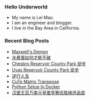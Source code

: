 ### Hello Underworld

- My name is Lei Mao.
- I am an engineer and blogger.
- I live in the Bay Area in California.


### Recent Blog Posts

<!-- BLOG-POST-LIST:START -->
- [Maxwell&#39;s Demon](https://leimao.github.io/blog/Maxwell-Demon/)
- [水煮蛋如何才能不破](https://leimao.github.io/essay/%E6%B0%B4%E7%85%AE%E8%9B%8B%E5%A6%82%E4%BD%95%E6%89%8D%E8%83%BD%E4%B8%8D%E7%A0%B4/)
- [Chesbro Reservoir County Park 徒步](https://leimao.github.io/life/Chesbro-Reservoir-County-Park/)
- [Uvas Reservoir County Park 徒步](https://leimao.github.io/life/Uvas-Reservoir-County-Park/)
- [逆行人生](https://leimao.github.io/essay/%E9%80%86%E8%A1%8C%E4%BA%BA%E7%94%9F-Upstream/)
- [CuTe Matrix Transpose](https://leimao.github.io/article/CuTe-Matrix-Transpose/)
- [Python Setup In Docker](https://leimao.github.io/blog/Docker-Python-Setup/)
- [汉堡王百万美元皇堡竞赛优胜候选品尝](https://leimao.github.io/essay/Burger-King-Million-Dollar-Whopper-Contest/)
<!-- BLOG-POST-LIST:END -->
